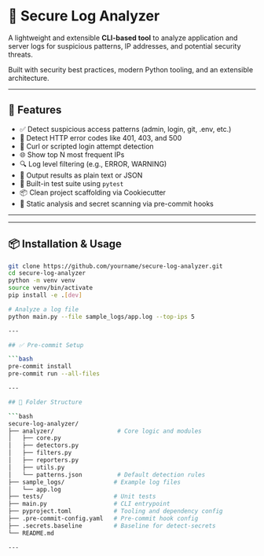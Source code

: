 # 🔐 Secure Log Analyzer

A lightweight and extensible **CLI-based tool** to analyze application and server logs for suspicious patterns, IP addresses, and potential security threats.

Built with security best practices, modern Python tooling, and an extensible architecture.

---

## 🚀 Features

- ✅ Detect suspicious access patterns (admin, login, git, .env, etc.)
- 🛑 Detect HTTP error codes like 401, 403, and 500
- 🐍 Curl or scripted login attempt detection
- 🌐 Show top N most frequent IPs
- 🔍 Log level filtering (e.g., ERROR, WARNING)
- 📄 Output results as plain text or JSON
- 🧪 Built-in test suite using `pytest`
- 📦 Clean project scaffolding via Cookiecutter
- 🔐 Static analysis and secret scanning via pre-commit hooks

---

---
## 📦 Installation & Usage

```bash
git clone https://github.com/yourname/secure-log-analyzer.git
cd secure-log-analyzer
python -m venv venv
source venv/bin/activate
pip install -e .[dev]

# Analyze a log file
python main.py --file sample_logs/app.log --top-ips 5

---

## ✅ Pre-commit Setup

```bash
pre-commit install
pre-commit run --all-files

---

## 🧱 Folder Structure

```bash
secure-log-analyzer/
├── analyzer/                  # Core logic and modules
│   ├── core.py
│   ├── detectors.py
│   ├── filters.py
│   ├── reporters.py
│   ├── utils.py
│   └── patterns.json          # Default detection rules
├── sample_logs/              # Example log files
│   └── app.log
├── tests/                    # Unit tests
├── main.py                   # CLI entrypoint
├── pyproject.toml            # Tooling and dependency config
├── .pre-commit-config.yaml   # Pre-commit hook config
├── .secrets.baseline         # Baseline for detect-secrets
└── README.md

---
